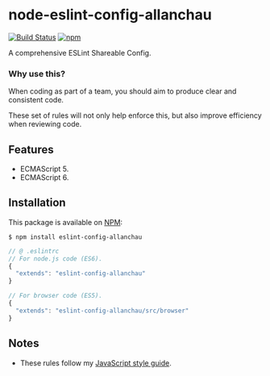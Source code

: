 # node-eslint-config-allanchau

[![Build Status](https://travis-ci.org/allanchau/node-eslint-config-allanchau.svg?branch=master)](https://travis-ci.org/allanchau/node-eslint-config-allanchau)
[![npm](https://img.shields.io/npm/v/eslint-config-allanchau.svg)](https://www.npmjs.com/package/eslint-config-allanchau)

A comprehensive ESLint Shareable Config.

### Why use this?

When coding as part of a team, you should aim to produce clear and consistent code.

These set of rules will not only help enforce this, but also improve efficiency when reviewing code.

## Features

- ECMAScript 5.
- ECMAScript 6.

## Installation

This package is available on [NPM](https://www.npmjs.com/package/eslint-config-allanchau):

  ```shell
  $ npm install eslint-config-allanchau
  ```
  ```javascript
  // @ .eslintrc
  // For node.js code (ES6).
  {
    "extends": "eslint-config-allanchau"
  }

  // For browser code (ES5).
  {
    "extends": "eslint-config-allanchau/src/browser"
  }
  ```

## Notes

- These rules follow my [JavaScript style guide](https://github.com/allanchau/styleguide/tree/master/js).
